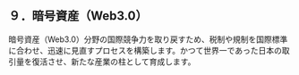 ## ９．暗号資産（Web3.0）

暗号資産（Web3.0）分野の国際競争力を取り戻すため、税制や規制を国際標準に合わせ、迅速に見直すプロセスを構築します。かつて世界一であった日本の取引量を復活させ、新たな産業の柱として育成します。